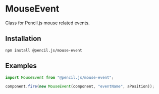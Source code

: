 # MouseEvent

Class for Pencil.js mouse related events.


## Installation

    npm install @pencil.js/mouse-event


## Examples

```js
import MouseEvent from "@pencil.js/mouse-event";

component.fire(new MouseEvent(component, "eventName", aPosition));
```